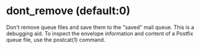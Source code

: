 # dont_remove (default:0) 


Don't remove queue files and save them to the "saved" mail queue.
This is a debugging aid.  To inspect the envelope information and
content of a Postfix queue file, use the postcat(1) command.



